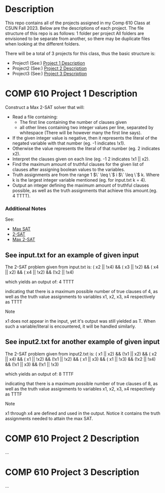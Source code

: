 # Description

This repo contains all of the projects assigned in my Comp 610 Class at CSUN Fall 2023. Below are the descriptions of each project.
The file structure of this repo is as follows:
1 folder per project
All folders are envisioned to be separate from another, so there may be duplicate files when looking at the different folders.

There will be a total of 3 projects for this class, thus the basic structure is:
* Project1 (See:)
[Project 1 Description](#comp-610-project-1-description)
* Project2 (See:)
[Project 2 Description](#comp-610-project-2-description)
* Project3 (See:)
[Project 3 Description](#comp-610-project-3-description)

# COMP 610 Project 1 Description

Construct a Max 2-SAT solver that will:
* Read a file containing:
    * The first line containing the number of clauses given
    * all other lines containing two integer values per line, separated by whitespace (There will be however many the first line says).
* If the given integer value is negative, then it represents the literal of the negated variable with that number (eg. -1 indicates !x1).
* Otherwise the value represents the literal of that number (eg. 2 indicates x2).
* Interpret the clauses given on each line (eg. -1 2 indicates !x1 || x2).
* Find the maximum amount of truthful clauses for the given list of clauses after assigning boolean values to the variables.
* Truth assignments are from the range 1 $\` \leq \`$ i $\` \leq \`$ k. Where k is the largest integer variable mentioned (eg. for input.txt k = 4). 
* Output an integer defining the maximum amount of truthful clauses possible, as well as the truth assignments that achieve this amount.(eg. 4 TTTT).

### Additional Notes

See: 
* [Max SAT](https://en.wikipedia.org/wiki/Maximum_satisfiability_problem)
* [2-SAT](https://en.wikipedia.org/wiki/2-satisfiability)
* [Max 2-SAT](https://en.wikipedia.org/wiki/2-satisfiability#Maximum-2-satisfiability)

## See input.txt for an example of given input

The 2-SAT problem given from input.txt is:
( x2 || !x4) &&
( x3 || !x2) &&
( x4 ||  x2) &&
( x4 || !x2) &&
(!x2 || !x4)

which yields an output of:
4
TTTT

indicating that there is a maximum possible number of true clauses of 4, as well as the truth value assignments to variables x1, x2, x3, x4 respectively as TTTT

> [!NOTE]
> x1 does not appear in the input, yet it's output was still yielded as T.
> When such a variable/literal is encountered, it will be handled similarly.

## See input2.txt for another example of given input

The 2-SAT problem given from input2.txt is:
( x1 ||  x2) &&
(!x1 ||  x2) &&
( x2 ||  x4) &&
( x1 || !x2) &&
(!x1 || !x2) &&
( x1 ||  x3) &&
( x1 || !x3) &&
(!x2 || !x4) &&
(!x1 ||  x3) &&
(!x1 || !x3)

which yields an output of:
8
TTTF

indicating that there is a maximum possible number of true clauses of 8, as well as the truth value assignments to variables x1, x2, x3, x4 respectively as TTTF

> [!NOTE]
> x1 through x4 are defined and used in the output. Notice it contains the truth assignments needed to attain the max SAT.


# COMP 610 Project 2 Description

...

# COMP 610 Project 3 Description

...